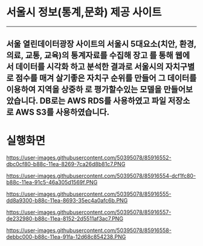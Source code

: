 # 서울시 정보(통계,문화) 제공 사이트 
--- 
서울 열린데이터광장 사이트의 서울시 5대요소(치안, 환경, 의료, 교통, 교육)의
통계자료를 수집해 **장고** 를 통해 웹에서 데이터를 시각화 하고 
분석한 결과로 서울시의 자치구별로 점수를 매겨 살기좋은 자치구 순위를 만들어
그 데이터를 이용하여 지역을 상중하 로 평가할수있는 모델을 만들어보았습니다.
DB로는 **AWS RDS**를 사용하였고 파일 저장소로 **AWS S3**를 사용하였습니다.   
---
# 실행화면
https://user-images.githubusercontent.com/50395078/85916552-dbc0cf80-b88c-11ea-8269-7ca26d8b81c7.PNG

https://user-images.githubusercontent.com/50395078/85916554-dcf1fc80-b88c-11ea-91c5-46a305d1569f.PNG

https://user-images.githubusercontent.com/50395078/85916555-dd8a9300-b88c-11ea-8693-35ec4a0afc6b.PNG

https://user-images.githubusercontent.com/50395078/85916557-de232980-b88c-11ea-8152-2d5511af3ac7.PNG

https://user-images.githubusercontent.com/50395078/85916558-debbc000-b88c-11ea-91fa-12d68c854238.PNG

